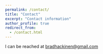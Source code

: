```yaml
---
permalink: /contact/
title: "Contact"
excerpt: "Contact information"
author_profile: true
redirect_from:
  - /contact.html
---
```


I can be reached at <bradhackinen@gmail.com>
